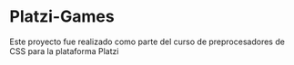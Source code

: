 # Platzi-Games
Este proyecto fue realizado como parte del curso de preprocesadores de CSS para la plataforma Platzi
